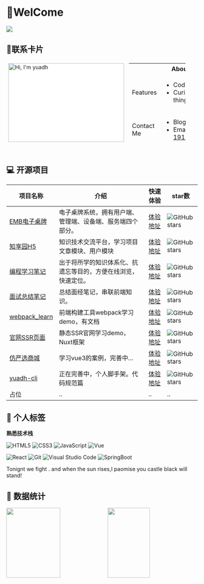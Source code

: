 # 👋WelCome

![](https://count.getloli.com/get/@yuadh.github.readme)

## 🔭联系卡片

<div>
  <img src="https://img.yuadh.com/thumbnails/fc4abc2f180a92a2f971446185a93208.png" alt="Hi, I'm yuadh"
           width="305" height="208"
       			align="left"
           style="background-color: white!important;padding: 5px;"  >
  <table style="width: calc(100% - 350px);height: 208px;padding: 5px;">
          <tr>
            <th colspan=2>About Me</th>
          </tr>
          <tr>
              <td>Features</td>
              <td>
                  <ul>
                      <li>Coding 👨‍💻</li>
                      <li>Curious about new things 🧐</li>
                  </ul>
              </td>
          </tr>
          <tr>
              <td>Contact Me</td>
              <td>
                  <ul>
                      <li>Blog: <a href="https://www.yuadh.com" target="_blank">www.yuadh.com</a></li>
                      <li>Email: <a href="mailto:1912546219@qq.com">1912546219@qq.com</a></li>
                  </ul>
              </td>
          </tr>
  </table>
</div>
<br/>


## 💻 开源项目

| 项目名称                                                    | 介绍                                                         | 快速体验                                           | star数                                                       |
| ----------------------------------------------------------- | ------------------------------------------------------------ | -------------------------------------------------- | ------------------------------------------------------------ |
| [EMB电子桌牌](https://github.com/yuadh/eboard-m)            | 电子桌牌系统，拥有用户端、管理端、设备端、服务端四个部分。   | [体验地址](http://admin.yuadh.com)                 | <img src="https://img.shields.io/github/stars/yuadh/eboard-m?logo=ReverbNation&logoColor=rgba(255,255,255,.6)" alt="GitHub stars"> |
| [知享园H5](https://github.com/yuadh/zhixiang-h5)            | 知识技术交流平台，学习项目文章模块、用户模块                 | [体验地址](http://zhixiang.yuadh.com)              | <img src="https://img.shields.io/github/stars/yuadh/zhixiang-h5?logo=ReverbNation&logoColor=rgba(255,255,255,.6)" alt="GitHub stars"> |
| [编程学习笔记](https://github.com/yuadh/code-note)          | 出于将所学的知识体系化、抗遗忘等目的，方便在线浏览，快速定位。 | [体验地址](https://code.yuadh.com)                 | <img src="https://img.shields.io/github/stars/yuadh/code-note?logo=ReverbNation&logoColor=rgba(255,255,255,.6)" alt="GitHub stars"> |
| [面试总结笔记](https://github.com/yuadh/interview-vuepress) | 总结面经笔记，串联前端知识。                                 | [体验地址](https://interview.yuadh.com)            | <img src="https://img.shields.io/github/stars/yuadh/interview-vuepress?logo=ReverbNation&logoColor=rgba(255,255,255,.6)" alt="GitHub stars"> |
| [webpack_learn](https://github.com/yuadh/webpack_learn)     | 前端构建工具webpack学习demo，有文档                          | [体验地址](https://github.com/yuadh/webpack_learn) | <img src="https://img.shields.io/github/stars/yuadh/webpack_learn?logo=ReverbNation&logoColor=rgba(255,255,255,.6)" alt="GitHub stars"> |
| [官网SSR页面](https://github.com/defineCodeDemo/YtPages)    | 静态SSR官网学习demo，Nuxt框架                                | [体验地址](http://ty.yuadh.com/)                   | <img src="https://img.shields.io/github/stars/defineCodeDemo/YtPages?logo=ReverbNation&logoColor=rgba(255,255,255,.6)" alt="GitHub stars"> |
| [仿严选商城](https://github.com/yuadh/story-yx)             | 学习vue3的案例，完善中...                                    | [体验地址](https://github.com/yuadh/story-yx)      | <img src="https://img.shields.io/github/stars/yuadh/story-yx?logo=ReverbNation&logoColor=rgba(255,255,255,.6)" alt="GitHub stars"> |
| [yuadh-cli](https://github.com/yuadh/yuadh-cli)             | 正在完善中，个人脚手架。代码规范篇                           | [体验地址](https://www.npmjs.com/~yuadh)           | <img src="https://img.shields.io/github/stars/yuadh/yuadh-cli?logo=ReverbNation&logoColor=rgba(255,255,255,.6)" alt="GitHub stars"> |
| 占位                                                        | ..                                                           | ..                                                 | ..                                                           |

## 🥳 个人标签

**熟悉技术栈**

![HTML5](https://img.shields.io/badge/HTML5-E34F26?style=for-the-badge&logo=HTML5&logoColor=fff)  ![CSS3](https://img.shields.io/badge/CSS3-1572B6?style=for-the-badge&logo=CSS3&logoColor=fff)  ![JavaScript](https://img.shields.io/badge/JavaScript-F7DF1E?style=for-the-badge&logo=JavaScript&logoColor=333)  ![Vue](https://img.shields.io/badge/Vue-4FC08D?style=for-the-badge&logo=Vue.js&logoColor=fff)

![React](https://img.shields.io/badge/React-61DAFB?style=for-the-badge&logo=React&logoColor=333)  ![Git](https://img.shields.io/badge/Git-F05032?style=for-the-badge&logo=Git&logoColor=fff)  ![Visual Studio Code](https://img.shields.io/badge/VS%20CODE-007ACC?style=for-the-badge&logo=Visual%20Studio%20Code&logoColor=fff)  ![SpringBoot](https://img.shields.io/badge/springboot-1A1A1A?style=for-the-badge&logo=SpringBoot&logoColor=#6DB33F)

Tonignt we fight . and when the sun rises,I paomise you castle black will stand!

##  📝 数据统计

<img align="" height="184px" width="53%" src="https://github-readme-stats.vercel.app/api?username=yuadh&show_icons=true&theme=ayu-mirage" /><img align="" height="184px" width="47%"  src="https://github-readme-stats.vercel.app/api/top-langs/?username=yuadh&layout=compact&theme=ayu-mirage" />